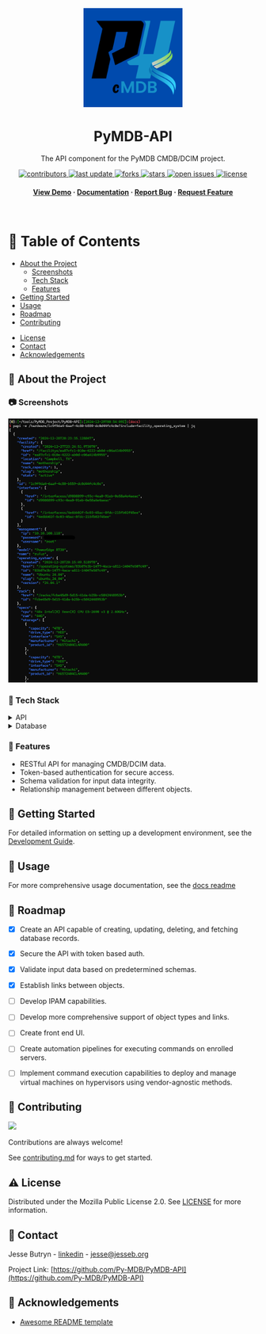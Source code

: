 <div align="center">

  <img src="assets/logo.png" alt="logo" width="200" height="auto" />
  <h1>PyMDB-API</h1>
  
  <p>
    The API component for the PyMDB CMDB/DCIM project.
  </p>
  
  
<!-- Badges -->
<p>
  <a href="https://github.com/Py-MDB/PyMDB-API/graphs/contributors">
    <img src="https://img.shields.io/github/contributors/Py-MDB/PyMDB-API" alt="contributors" />
  </a>
  <a href="">
    <img src="https://img.shields.io/github/last-commit/Py-MDB/PyMDB-API" alt="last update" />
  </a>
  <a href="https://github.com/Py-MDB/PyMDB-API/network/members">
    <img src="https://img.shields.io/github/forks/Py-MDB/PyMDB-API" alt="forks" />
  </a>
  <a href="https://github.com/Py-MDB/PyMDB-API/stargazers">
    <img src="https://img.shields.io/github/stars/Py-MDB/PyMDB-API" alt="stars" />
  </a>
  <a href="https://github.com/Py-MDB/PyMDB-API/issues/">
    <img src="https://img.shields.io/github/issues/Py-MDB/PyMDB-API" alt="open issues" />
  </a>
  <a href="https://github.com/Py-MDB/PyMDB-API/blob/main/LICENSE">
    <img src="https://img.shields.io/github/license/Py-MDB/PyMDB-API.svg" alt="license" />
  </a>
</p>
   
<h4>
    <a href="https://github.com/Py-MDB/PyMDB-API/">View Demo</a>
  <span> · </span>
    <a href="https://github.com/Py-MDB/PyMDB-API">Documentation</a>
  <span> · </span>
    <a href="https://github.com/Py-MDB/PyMDB-API/issues/">Report Bug</a>
  <span> · </span>
    <a href="https://github.com/Py-MDB/PyMDB-API/issues/">Request Feature</a>
  </h4>
</div>

<br />

<!-- Table of Contents -->
# :notebook_with_decorative_cover: Table of Contents

- [About the Project](#star2-about-the-project)
  * [Screenshots](#camera-screenshots)
  * [Tech Stack](#space_invader-tech-stack)
  * [Features](#dart-features)
- [Getting Started](#toolbox-getting-started)
- [Usage](#eyes-usage)
- [Roadmap](#compass-roadmap)
- [Contributing](#wave-contributing)
<!-- - [FAQ](#grey_question-faq) -->
- [License](#warning-license)
- [Contact](#handshake-contact)
- [Acknowledgements](#gem-acknowledgements)

  

<!-- About the Project -->
## :star2: About the Project


<!-- Screenshots -->
### :camera: Screenshots

<div align="center"> 
  <img src="assets/screenshot_1.png" alt="screenshot" />
</div>


<!-- TechStack -->
### :space_invader: Tech Stack

<details>
  <summary>API</summary>
  <ul>
    <li><a href="https://www.docker.com/">Docker</a></li>
    <li><a href="https://www.python.org/">Python</a></li>
    <li><a href="https://flask.palletsprojects.com/en/stable/">Flask</a></li>
  </ul>
</details>

<details>
<summary>Database</summary>
  <ul>
    <li><a href="https://www.mongodb.com/">MongoDB</a></li>
  </ul>
</details>

<!-- Features -->
### :dart: Features

- RESTful API for managing CMDB/DCIM data.
- Token-based authentication for secure access.
- Schema validation for input data integrity.
- Relationship management between different objects.

<!-- Getting Started -->
## 	:toolbox: Getting Started

For detailed information on setting up a development environment, see the [Development Guide](docs/development.md).


<!-- Usage -->
## :eyes: Usage

For more comprehensive usage documentation, see the [docs readme](docs/README.md)

<!-- Roadmap -->
## :compass: Roadmap

* [x] Create an API capable of creating, updating, deleting, and fetching database records.
* [x] Secure the API with token based auth.
* [x] Validate input data based on predetermined schemas.
* [x] Establish links between objects.
* [ ] Develop IPAM capabilities.
* [ ] Develop more comprehensive support of object types and links.
* [ ] Create front end UI.
* [ ] Create automation pipelines for executing commands on enrolled servers.
* [ ] Implement command execution capabilities to deploy and manage virtual machines on hypervisors using vendor-agnostic methods.


<!-- Contributing -->
## :wave: Contributing

<a href="https://github.com/Py-MDB/PyMDB-API/graphs/contributors">
  <img src="https://contrib.rocks/image?repo=Py-MDB/PyMDB-API" />
</a>


Contributions are always welcome!

See [contributing.md](docs/contributing.md) for ways to get started.


<!-- FAQ -->
<!-- ## :grey_question: FAQ

- Question 1

  + Answer 1

- Question 2

  + Answer 2 -->


<!-- License -->
## :warning: License

Distributed under the Mozilla Public License 2.0. See [LICENSE](https://github.com/Py-MDB/PyMDB-API/blob/main/LICENSE) for more information.


<!-- Contact -->
## :handshake: Contact

Jesse Butryn - [linkedin](https://www.linkedin.com/in/jesse-butryn/) - jesse@jesseb.org

Project Link: [https://github.com/Py-MDB/PyMDB-API](https://github.com/Py-MDB/PyMDB-API)


<!-- Acknowledgments -->
## :gem: Acknowledgements

 - [Awesome README template](https://github.com/Louis3797/awesome-readme-template)

